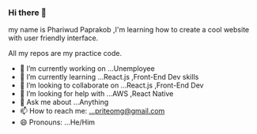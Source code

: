 ### Hi there 👋

my name is Phariwud Paprakob ,I'm learning how to create a cool website with user friendly interface.

All my repos are my practice code.

- 🔭 I’m currently working on ...Unemployee
- 🌱 I’m currently learning ...React.js ,Front-End Dev skills
- 👯 I’m looking to collaborate on ...React.js ,Front-End Dev
- 🤔 I’m looking for help with ...AWS ,React Native
- 💬 Ask me about ...Anything
- 📫 How to reach me: ...priteomg@gmail.com
- 😄 Pronouns: ...He/Him


